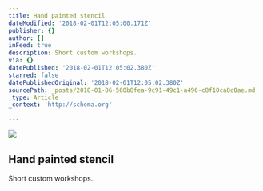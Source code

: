 ```yaml
---
title: Hand painted stencil
dateModified: '2018-02-01T12:05:00.171Z'
publisher: {}
author: []
inFeed: true
description: Short custom workshops.
via: {}
datePublished: '2018-02-01T12:05:02.380Z'
starred: false
datePublishedOriginal: '2018-02-01T12:05:02.380Z'
sourcePath: _posts/2018-01-06-560b8fea-9c91-49c1-a496-c8f10ca8c0ae.md
_type: Article
_context: 'http://schema.org'

---
```

<article style=""><img src="https://imgflo.herokuapp.com/graph/2b2431f8e7ba7b0/8080dd1bf9f93ea8214b72fab466f0d8/croprotate.jpg?cropheight=4128&amp;cropwidth=3096&amp;degrees=-90&amp;input=https%3A%2F%2Fthe-grid-user-content.s3-us-west-2.amazonaws.com%2Fea1ac8e3-c166-4921-a356-ae52b7c02f07.jpg&amp;x=0&amp;y=0" /><h1>Hand painted stencil</h1></article>

Short custom workshops.